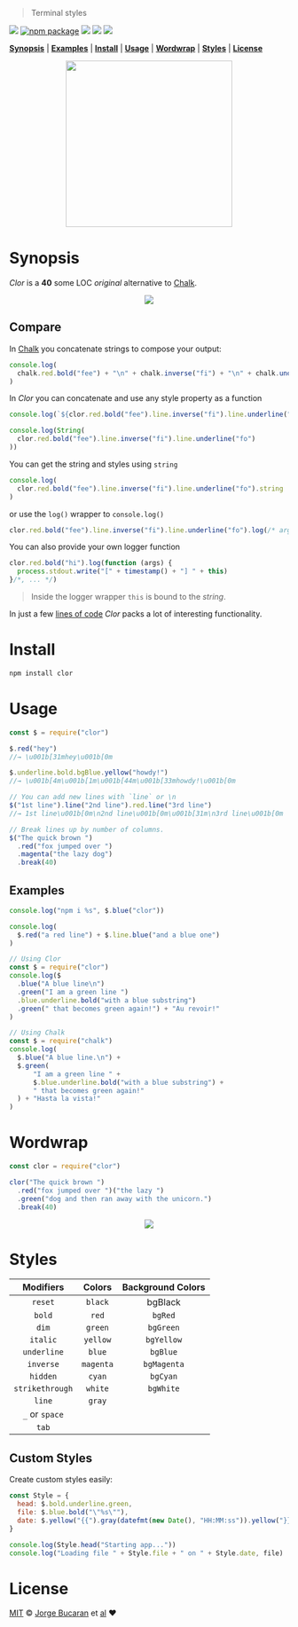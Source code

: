 > Terminal styles

[![][clor-badge]][clor]
[![npm package][npm-ver-link]][clor]
[![][dl-badge]][npm-pkg-link]
[![][travis-logo]][travis]
![][mit-badge]

<a name="clor"></a>

<p align="center">

<b><a href="#synopsis">Synopsis</a></b>
|
<b><a href="#examples">Examples</a></b>
|
<b><a href="#install">Install</a></b>
|
<b><a href="#usage">Usage</a></b>
|
<b><a href="#wordwrap">Wordwrap</a></b>
|
<b><a href="#styles">Styles</a></b>
|
<b><a href="#license">License</a></b>

</p>

<p align="center">
<a href="https://github.com/bucaran/clor/blob/master/README.md">
<img width=300px src="https://cloud.githubusercontent.com/assets/8317250/8764977/89eeeaa0-2e32-11e5-9e20-fe41d5450b52.png">
</a>
</p>


# Synopsis

_Clor_ is a __40__ some LOC _original_ alternative to [Chalk](https://github.com/sindresorhus/chalk).


<p align="center">
<a href="https://github.com/bucaran/clor/blob/master/clor">
<img src="https://cloud.githubusercontent.com/assets/8317250/7427256/5470b678-f012-11e4-9c46-dbfa0c958fe7.png">
</a>
</p>

## Compare

In [Chalk](https://github.com/sindresorhus/chalk) you concatenate strings to compose your output:

```js
console.log(
  chalk.red.bold("fee") + "\n" + chalk.inverse("fi") + "\n" + chalk.underline("fo")
)
```

In _Clor_ you can concatenate and use any style property as a function

```js
console.log(`${clor.red.bold("fee").line.inverse("fi").line.underline("fo")}`)
```

```js
console.log(String(
  clor.red.bold("fee").line.inverse("fi").line.underline("fo")
))
```

You can get the string and styles using `string`

```js
console.log(
  clor.red.bold("fee").line.inverse("fi").line.underline("fo").string
)
```

or use the `log()` wrapper to `console.log()`

```js
clor.red.bold("fee").line.inverse("fi").line.underline("fo").log(/* args */)
```

You can also provide your own logger function

```js
clor.red.bold("hi").log(function (args) {
  process.stdout.write("[" + timestamp() + "] " + this)
}/*, ... */)
```

> Inside the logger wrapper `this` is bound to the _string_.

In just a few [lines of code](https://github.com/bucaran/clor/blob/master/index.js) _Clor_ packs a lot of interesting functionality.

# Install

```sh
npm install clor
```

# Usage

```js
const $ = require("clor")

$.red("hey")
//→ \u001b[31mhey\u001b[0m

$.underline.bold.bgBlue.yellow("howdy!")
//→ \u001b[4m\u001b[1m\u001b[44m\u001b[33mhowdy!\u001b[0m

// You can add new lines with `line` or \n
$("1st line").line("2nd line").red.line("3rd line")
//→ 1st line\u001b[0m\n2nd line\u001b[0m\u001b[31m\n3rd line\u001b[0m

// Break lines up by number of columns.
$("The quick brown ")
  .red("fox jumped over ")
  .magenta("the lazy dog")
  .break(40)
```

## Examples

```js
console.log("npm i %s", $.blue("clor"))

console.log(
  $.red("a red line") + $.line.blue("and a blue one")
)

// Using Clor
const $ = require("clor")
console.log($
  .blue("A blue line\n")
  .green("I am a green line ")
  .blue.underline.bold("with a blue substring")
  .green(" that becomes green again!") + "Au revoir!"
)

// Using Chalk
const $ = require("chalk")
console.log(
  $.blue("A blue line.\n") +
  $.green(
      "I am a green line " +
      $.blue.underline.bold("with a blue substring") +
      " that becomes green again!"
  ) + "Hasta la vista!"
)
```

# Wordwrap

```js
const clor = require("clor")

clor("The quick brown ")
  .red("fox jumped over ")("the lazy ")
  .green("dog and then ran away with the unicorn.")
  .break(40)
```

<p align="center">
<img src="https://cloud.githubusercontent.com/assets/8317250/9351491/cf116ac0-4694-11e5-9a97-96724c3a09f7.png">
</p>


# Styles

|    Modifiers    |   Colors  | Background Colors |
|:---------------:|:---------:|:-----------------:|
|     `reset`     |  `black`  |      bgBlack      |
|      `bold`     |   `red`   |      `bgRed`      |
|      `dim`      |  `green`  |     `bgGreen`     |
|     `italic`    |  `yellow` |     `bgYellow`    |
|   `underline`   |   `blue`  |      `bgBlue`     |
|    `inverse`    | `magenta` |    `bgMagenta`    |
|     `hidden`    |   `cyan`  |      `bgCyan`     |
| `strikethrough` |  `white`  |     `bgWhite`     |
|      `line`     |   `gray`  |                   |
|  `_` or `space` |           |                   |
|      `tab`      |           |                   |

## Custom Styles

Create custom styles easily:

```js
const Style = {
  head: $.bold.underline.green,
  file: $.blue.bold("\"%s\""),
  date: $.yellow("{{").gray(datefmt(new Date(), "HH:MM:ss")).yellow("}}")
}

console.log(Style.head("Starting app..."))
console.log("Loading file " + Style.file + " on " + Style.date, file)

```

# License

[MIT][license] © [Jorge Bucaran][author] et [al][contributors]
:heart:


[license]: http://opensource.org/licenses/MIT
[author]: http://about.bucaran.me
[clor]: https://www.github.com/bucaran/clor
[clor-badge]: https://img.shields.io/badge/clor-JS-33CCFF.svg?style=flat-square
[mit-badge]: https://img.shields.io/badge/license-MIT-444444.svg?style=flat-square
[npm-pkg-link]: https://www.npmjs.org/package/clor
[npm-ver-link]: https://img.shields.io/npm/v/clor.svg?style=flat-square
[dl-badge]: http://img.shields.io/npm/dm/clor.svg?style=flat-square
[travis-logo]: http://img.shields.io/travis/bucaran/clor.svg?style=flat-square
[travis]: https://travis-ci.org/bucaran/clor
[contributors]: https://github.com/bucaran/clor/graphs/contributors
